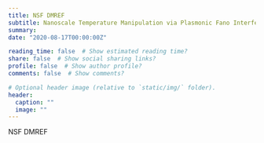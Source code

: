 ```yaml
---
title: NSF DMREF
subtitle: Nanoscale Temperature Manipulation via Plasmonic Fano Interferences
summary: 
date: "2020-08-17T00:00:00Z"

reading_time: false  # Show estimated reading time?
share: false  # Show social sharing links?
profile: false  # Show author profile?
comments: false  # Show comments?

# Optional header image (relative to `static/img/` folder).
header:
  caption: ""
  image: ""
---
```


NSF DMREF